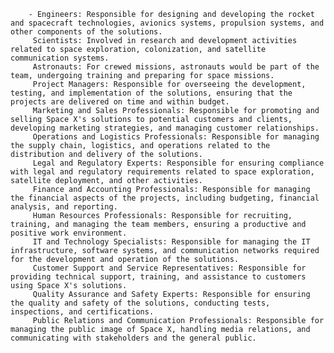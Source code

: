 		- Engineers: Responsible for designing and developing the rocket and spacecraft technologies, avionics systems, propulsion systems, and other components of the solutions.
		 Scientists: Involved in research and development activities related to space exploration, colonization, and satellite communication systems.
		 Astronauts: For crewed missions, astronauts would be part of the team, undergoing training and preparing for space missions.
		 Project Managers: Responsible for overseeing the development, testing, and implementation of the solutions, ensuring that the projects are delivered on time and within budget.
		 Marketing and Sales Professionals: Responsible for promoting and selling Space X's solutions to potential customers and clients, developing marketing strategies, and managing customer relationships.
		 Operations and Logistics Professionals: Responsible for managing the supply chain, logistics, and operations related to the distribution and delivery of the solutions.
		 Legal and Regulatory Experts: Responsible for ensuring compliance with legal and regulatory requirements related to space exploration, satellite deployment, and other activities.
		 Finance and Accounting Professionals: Responsible for managing the financial aspects of the projects, including budgeting, financial analysis, and reporting.
		 Human Resources Professionals: Responsible for recruiting, training, and managing the team members, ensuring a productive and positive work environment.
		 IT and Technology Specialists: Responsible for managing the IT infrastructure, software systems, and communication networks required for the development and operation of the solutions.
		 Customer Support and Service Representatives: Responsible for providing technical support, training, and assistance to customers using Space X's solutions.
		 Quality Assurance and Safety Experts: Responsible for ensuring the quality and safety of the solutions, conducting tests, inspections, and certifications.
		 Public Relations and Communication Professionals: Responsible for managing the public image of Space X, handling media relations, and communicating with stakeholders and the general public.



